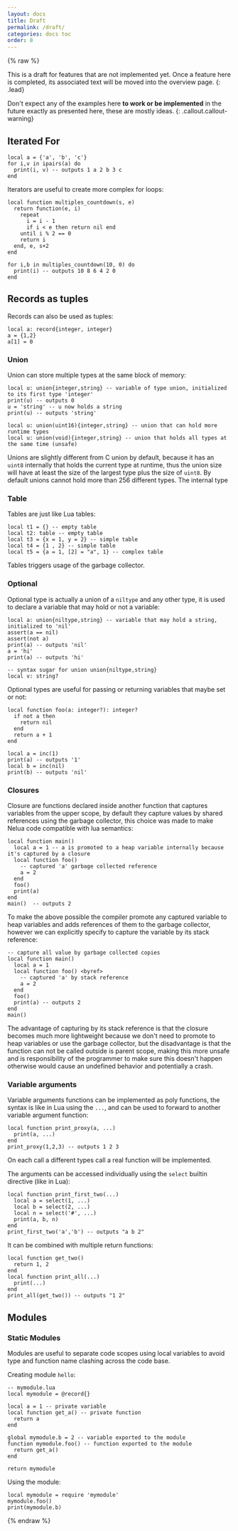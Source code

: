 ```yaml
---
layout: docs
title: Draft
permalink: /draft/
categories: docs toc
order: 8
---
```


{% raw %}

This is a draft for features that are not implemented yet. Once a feature here is completed,
its associated text will be moved into the overview page.
{: .lead}

Don't expect any of the examples
here **to work or be implemented** in the future exactly as presented here,
these are mostly ideas.
{: .callout.callout-warning}

## Iterated For

```nelua
local a = {'a', 'b', 'c'}
for i,v in ipairs(a) do
  print(i, v) -- outputs 1 a 2 b 3 c
end
```

Iterators are useful to create more complex for loops:

```nelua
local function multiples_countdown(s, e)
  return function(e, i)
    repeat
      i = i - 1
      if i < e then return nil end
    until i % 2 == 0
    return i
  end, e, s+2
end

for i,b in multiples_countdown(10, 0) do
  print(i) -- outputs 10 8 6 4 2 0
end
```

## Records as tuples

Records can also be used as tuples:

```nelua
local a: record{integer, integer}
a = {1,2}
a[1] = 0
```

### Union

Union can store multiple types at the same block of memory:

```nelua
local u: union{integer,string} -- variable of type union, initialized to its first type 'integer'
print(u) -- outputs 0
u = 'string' -- u now holds a string
print(u) -- outputs 'string'

local u: union(uint16){integer,string} -- union that can hold more runtime types
local u: union(void){integer,string} -- union that holds all types at the same time (unsafe)
```

Unions are slightly different from C union by default, because it has an `uint8` internally that holds the current type at runtime, thus the union size will have at least the
size of the largest type plus the size of `uint8`. By default unions cannot hold more than 256 different types. The internal type

### Table

Tables are just like Lua tables:

```nelua
local t1 = {} -- empty table
local t2: table -- empty table
local t3 = {x = 1, y = 2} -- simple table
local t4 = {1 , 2} -- simple table
local t5 = {a = 1, [2] = "a", 1} -- complex table
```

Tables triggers usage of the garbage collector.

### Optional

Optional type is actually a union of a `niltype` and any other type, it
is used to declare a variable that may hold or not a variable:

```nelua
local a: union{niltype,string} -- variable that may hold a string, initialized to 'nil'
assert(a == nil)
assert(not a)
print(a) -- outputs 'nil'
a = 'hi'
print(a) -- outputs 'hi'

-- syntax sugar for union union{niltype,string}
local v: string?
```

Optional types are useful for passing or returning variables that maybe set or not:

```nelua
local function foo(a: integer?): integer?
  if not a then
    return nil
  end
  return a + 1
end

local a = inc(1)
print(a) -- outputs '1'
local b = inc(nil)
print(b) -- outputs 'nil'
```

### Closures

Closure are functions declared inside another function
that captures variables from the upper scope, by default they
capture values by shared references using the garbage collector,
this choice was made to make Nelua code compatible with lua semantics:

```nelua
local function main()
  local a = 1 -- a is promoted to a heap variable internally because it's captured by a closure
  local function foo()
    -- captured 'a' garbage collected reference
    a = 2
  end
  foo()
  print(a)
end
main()  -- outputs 2
```

To make the above possible the compiler promote any captured variable to heap variables and
adds references of them to the garbage collector, however we can explicitly specify to capture the variable by its stack reference:

```nelua
-- capture all value by garbage collected copies
local function main()
  local a = 1
  local function foo() <byref>
    -- captured 'a' by stack reference
    a = 2
  end
  foo()
  print(a) -- outputs 2
end
main()
```

The advantage of capturing by its stack reference is that the closure becomes much more lightweight
because we don't need to promote to heap variables or use the garbage collector, but the disadvantage is that the function can not be called outside is parent scope, making this more unsafe and is responsibility of the programmer to make sure this doesn't happen otherwise would cause an undefined behavior and potentially a crash.


### Variable arguments

Variable arguments functions can be implemented as poly functions, the syntax is like in Lua
using the `...`, and can be used to forward to another variable argument function:

```nelua
local function print_proxy(a, ...)
  print(a, ...)
end
print_proxy(1,2,3) -- outputs 1 2 3
```

On each call a different types call a real function will be implemented.

The arguments can be accessed individually using the `select` builtin directive (like in Lua):

```nelua
local function print_first_two(...)
  local a = select(1, ...)
  local b = select(2, ...)
  local n = select('#', ...)
  print(a, b, n)
end
print_first_two('a','b') -- outputs "a b 2"
```

It can be combined with multiple return functions:

```nelua
local function get_two()
  return 1, 2
end
local function print_all(...)
  print(...)
end
print_all(get_two()) -- outputs "1 2"
```

## Modules

### Static Modules

Modules are useful to separate code scopes using local variables to avoid
type and function name clashing across the code base.

Creating module `hello`:
```nelua
-- mymodule.lua
local mymodule = @record{}

local a = 1 -- private variable
local function get_a() -- private function
  return a
end

global mymodule.b = 2 -- variable exported to the module
function mymodule.foo() -- function exported to the module
  return get_a()
end

return mymodule
```

Using the module:
```nelua
local mymodule = require 'mymodule'
mymodule.foo()
print(mymodule.b)
```

{% endraw %}
